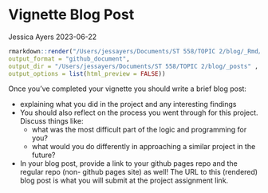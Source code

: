 Vignette Blog Post
================
Jessica Ayers
2023-06-22

``` r
rmarkdown::render("/Users/jessayers/Documents/ST 558/TOPIC 2/blog/_Rmd/2023-06-22-my-new-blog-post.Rmd",
output_format = "github_document",  
output_dir = "/Users/jessayers/Documents/ST 558/TOPIC 2/blog/_posts" ,
output_options = list(html_preview = FALSE))
```

Once you’ve completed your vignette you should write a brief blog post:

- explaining what you did in the project and any interesting findings
- You should also reflect on the process you went through for this
  project. Discuss things like:
  - what was the most difficult part of the logic and programming for
    you?
  - what would you do differently in approaching a similar project in
    the future?
- In your blog post, provide a link to your github pages repo and the
  regular repo (non- github pages site) as well! The URL to this
  (rendered) blog post is what you will submit at the project assignment
  link.
